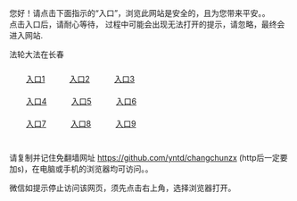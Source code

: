 您好！请点击下面指示的“入口”，浏览此网站是安全的，且为您带来平安。。 <br/>
点击入口后，请耐心等待， 过程中可能会出现无法打开的提示，请忽略，最终会进入网站. </br>

法轮大法在长春<br/>
<div style="padding:10px"><a style="margin:20px" target="_blank" href="https://d2trza7stp3hcj.cloudfront.net/2Qpsp?qnpdlqbv" id="ccLink1" rel="nofollow">入口1</a> <a target="_blank" style="margin:20px" href="https://d1ocp0gv4k3vqh.cloudfront.net/2Qpsp?alvrh" id="ccLink2" rel="nofollow">入口2</a> <a style="margin:20px" target="_blank" href="https://d2ry8du6qa3okv.cloudfront.net/2Qpsp?phdgqe" id="ccLink3" rel="nofollow">入口3</a></div>

<div style="padding:10px" ><a style="margin:20px" target="_blank" href="https://d2trza7stp3hcj.cloudfront.net/2Qpsp?qnpdlqbv" id="ccLink4" rel="nofollow">入口4</a> <a style="margin:20px" href="https://d1ocp0gv4k3vqh.cloudfront.net/2Qpsp?alvrh" target="_blank" id="ccLink5" rel="nofollow">入口5</a> <a style="margin:20px" href="https://d2ry8du6qa3okv.cloudfront.net/2Qpsp?phdgqe" target="_blank" id="ccLink6" rel="nofollow">入口6</a></div>

<div style="padding:10px"><a style="margin:20px" target="_blank" href="https://d2trza7stp3hcj.cloudfront.net/2Qpsp?qnpdlqbv" id="ccLink7" rel="nofollow">入口7</a> <a style="margin:20px" href="https://d1ocp0gv4k3vqh.cloudfront.net/2Qpsp?alvrh" target="_blank" id="ccLink8" rel="nofollow">入口8</a> <a style="margin:20px" target="_blank" href="https://d2ry8du6qa3okv.cloudfront.net/2Qpsp?phdgqe" id="ccLink9" rel="nofollow">入口9</a></div>

<br/>



请复制并记住免翻墙网址 https://github.com/yntd/changchunzx (http后一定要加s)，在电脑或手机的浏览器均可访问。。<br/>

微信如提示停止访问该网页，须先点击右上角，选择浏览器打开。
